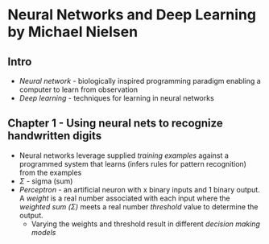 # Neural Networks and Deep Learning by Michael Nielsen

## Intro

- *Neural network* - biologically inspired programming paradigm enabling a computer to learn from observation
- *Deep learning* - techniques for learning in neural networks

## Chapter 1 - Using neural nets to recognize handwritten digits

- Neural networks leverage supplied *training examples* against a programmed system that learns (infers rules for pattern recognition) from the examples
- *Σ* - sigma (sum)
- *Perceptron* - an artificial neuron with x binary inputs and 1 binary output. A *weight* is a real number associated with each input where the *weighted sum (Σ)* meets a real number *threshold* value to determine the output.
    - Varying the weights and threshold result in different *decision making models*
